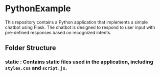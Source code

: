 # PythonExample
This repository contains a Python application that implements a simple chatbot using Flask. The chatbot is designed to respond to user input with pre-defined responses based on recognized intents.
## Folder Structure
### static : Contains static files used in the application, including `styles.css` and `script.js`.


